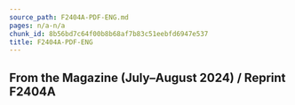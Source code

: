 ```yaml
---
source_path: F2404A-PDF-ENG.md
pages: n/a-n/a
chunk_id: 8b56bd7c64f00b8b68af7b83c51eebfd6947e537
title: F2404A-PDF-ENG
---
```

## From the Magazine (July–August 2024) / Reprint F2404A

